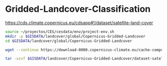 # Gridded-Landcover-Classification

https://cds.climate.copernicus.eu/cdsapp#!/dataset/satellite-land-cover


```sh
source ~/proyectos/CES/cesdata/env/project-env.sh
mkdir -p $GISDATA/landcover/global/Copernicus-Gridded-Landcover
cd $GISDATA/landcover/global/Copernicus-Gridded-Landcover

wget --continue https://download-0000.copernicus-climate.eu/cache-compute-0000/cache/data1/dataset-satellite-land-cover-27e96432-1999-4965-83c5-d07b0a66e371.tar.gz

tar -xzvf $GISDATA/landcover/Copernicus-Gridded-Landcover/dataset-satellite-land-cover-27e96432-1999-4965-83c5-d07b0a66e371.tar.gz
```
